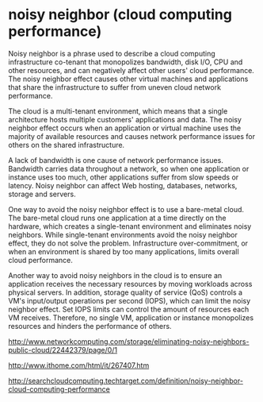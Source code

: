 # noisy neighbor (cloud computing performance)


Noisy neighbor is a phrase used to describe a cloud computing infrastructure co-tenant that monopolizes bandwidth, disk I/O, CPU and other resources, and can negatively affect other users' cloud performance. The noisy neighbor effect causes other virtual machines and applications that share the infrastructure to suffer from uneven cloud network performance.


The cloud is a multi-tenant environment, which means that a single architecture hosts multiple customers' applications and data. The noisy neighbor effect occurs when an application or virtual machine uses the majority of available resources and causes network performance issues for others on the shared infrastructure.

A lack of bandwidth is one cause of network performance issues. Bandwidth carries data throughout a network, so when one application or instance uses too much, other applications suffer from slow speeds or latency. Noisy neighbor can affect Web hosting, databases, networks, storage and servers.

One way to avoid the noisy neighbor effect is to use a bare-metal cloud. The bare-metal cloud runs one application at a time directly on the hardware, which creates a single-tenant environment and eliminates noisy neighbors. While single-tenant environments avoid the noisy neighbor effect, they do not solve the problem. Infrastructure over-commitment, or when an environment is shared by too many applications, limits overall cloud performance.

Another way to avoid noisy neighbors in the cloud is to ensure an application receives the necessary resources by moving workloads across physical servers. In addition, storage quality of service (QoS) controls a VM's input/output operations per second (IOPS), which can limit the noisy neighbor effect. Set IOPS limits can control the amount of resources each VM receives. Therefore, no single VM, application or instance monopolizes resources and hinders the performance of others.























http://www.networkcomputing.com/storage/eliminating-noisy-neighbors-public-cloud/22442379/page/0/1


http://www.ithome.com/html/it/267407.htm

http://searchcloudcomputing.techtarget.com/definition/noisy-neighbor-cloud-computing-performance


